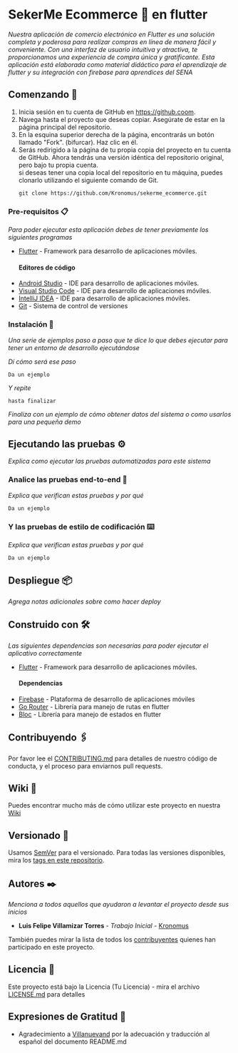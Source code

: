 # SekerMe Ecommerce 🛒 en flutter
_Nuestra aplicación de comercio electrónico en Flutter es una solución completa y poderosa para realizar compras en línea de manera fácil y conveniente. Con una interfaz de usuario intuitiva y atractiva, te proporcionamos una experiencia de compra única y gratificante._
_Esta aplicación está elaborada como material didáctico para el aprendizaje de flutter y su integración con firebase para aprendices del SENA_

## Comenzando 🚀

1. Inicia sesión en tu cuenta de GitHub en https://github.coom.
2. Navega hasta el proyecto que deseas copiar. Asegúrate de estar en la página principal del repositorio.
3. En la esquina superior derecha de la página, encontrarás un botón llamado "Fork". (bifurcar). Haz clic en él.
4. Serás redirigido a la página de tu propia copia del proyecto en tu cuenta de GitHub. Ahora tendrás una versión idéntica del repositorio original, pero bajo tu propia cuenta.
   <br> si deseas tener una copia local del repositorio en tu máquina, puedes clonarlo utilizando el siguiente comando de Git.
    ```
   git clone https://github.com/Kronomus/sekerme_ecommerce.git
    ```

### Pre-requisitos 📋

_Para poder ejecutar esta aplicación debes de tener previamente los siguientes programas_

* [Flutter](https://flutter.dev/docs/get-started/install) - Framework para desarrollo de aplicaciones móviles.
    #### Editores de código
* [Android Studio](https://developer.android.com/studio) - IDE para desarrollo de aplicaciones móviles.
* [Visual Studio Code](https://code.visualstudio.com/) - IDE para desarrollo de aplicaciones móviles.
* [IntelliJ IDEA](https://www.jetbrains.com/es-es/idea/) - IDE para desarrollo de aplicaciones móviles.
* [Git](https://git-scm.com/) - Sistema de control de versiones


### Instalación 🔧


_Una serie de ejemplos paso a paso que te dice lo que debes ejecutar para tener un entorno de desarrollo ejecutándose_

_Dí cómo será ese paso_

```
Da un ejemplo
```

_Y repite_

```
hasta finalizar
```

_Finaliza con un ejemplo de cómo obtener datos del sistema o como usarlos para una pequeña demo_

## Ejecutando las pruebas ⚙️

_Explica como ejecutar las pruebas automatizadas para este sistema_

### Analice las pruebas end-to-end 🔩

_Explica que verifican estas pruebas y por qué_

```
Da un ejemplo
```

### Y las pruebas de estilo de codificación ⌨️

_Explica que verifican estas pruebas y por qué_

```
Da un ejemplo
```

## Despliegue 📦

_Agrega notas adicionales sobre como hacer deploy_

## Construido con 🛠️

_Las siguientes dependencias son necesarias para poder ejecutar el aplicativo correctamente_

* [Flutter](https://flutter.dev/docs/get-started/install) - Framework para desarrollo de aplicaciones móviles.
    #### Dependencias
* [Firebase](https://firebase.google.com/) - Plataforma de desarrollo de aplicaciones móviles
* [Go Router](https://pub.dev/packages/go_router) - Librería para manejo de rutas en flutter
* [Bloc](https://pub.dev/packages/flutter_bloc) - Librería para manejo de estados en flutter


## Contribuyendo 🖇️

Por favor lee el [CONTRIBUTING.md](https://gist.github.com/villanuevand/xxxxxx) para detalles de nuestro código de conducta, y el proceso para enviarnos pull requests.

## Wiki 📖

Puedes encontrar mucho más de cómo utilizar este proyecto en nuestra [Wiki](https://github.com/tu/proyecto/wiki)

## Versionado 📌

Usamos [SemVer](https://semver.org/lang/es/) para el versionado. Para todas las versiones disponibles, mira los [tags en este repositorio](https://github.com/Kronomus/estructura-node-basic.git).

## Autores ✒️

_Menciona a todos aquellos que ayudaron a levantar el proyecto desde sus inicios_

* **Luis Felipe Villamizar Torres** - *Trabajo Inicial* - [Kronomus](https://github.com/Kronomus)


También puedes mirar la lista de todos los [contribuyentes](https://github.com/your/project/contributors) quienes han participado en este proyecto.

## Licencia 📄

Este proyecto está bajo la Licencia (Tu Licencia) - mira el archivo [LICENSE.md](LICENSE.md) para detalles

## Expresiones de Gratitud 🎁

* Agradecimiento a [Villanuevand](https://github.com/Villanuevand) por la adecuación y traducción al español del documento README.md


